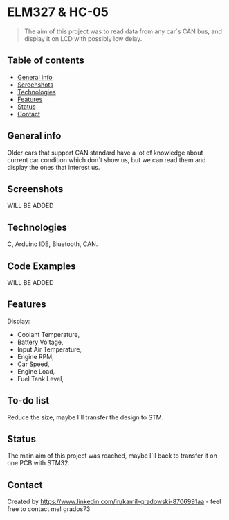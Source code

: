 # ELM327 & HC-05
>The aim of this project was to read data from any car`s CAN bus, and display it on LCD with possibly low delay.

## Table of contents
* [General info](#general-info)
* [Screenshots](#screenshots)
* [Technologies](#technologies)
* [Features](#features)
* [Status](#status)
* [Contact](#contact)

## General info
Older cars that support CAN standard have a lot of knowledge about current car condition which don`t show us, but we can read them and display the ones that interest us.


## Screenshots
WILL BE ADDED

## Technologies
C,
Arduino IDE,
Bluetooth,
CAN.

## Code Examples
WILL BE ADDED

## Features
Display:
- Coolant Temperature,
- Battery Voltage,
- Input Air Temperature,
- Engine RPM,
- Car Speed,
- Engine Load,
- Fuel Tank Level,

## To-do list
Reduce the size, maybe I`ll transfer the design to STM.

## Status
The main aim of this project was reached, maybe I`ll back to transfer it on one PCB with STM32.

## Contact
Created by https://www.linkedin.com/in/kamil-gradowski-8706991aa - feel free to contact me!
grados73
